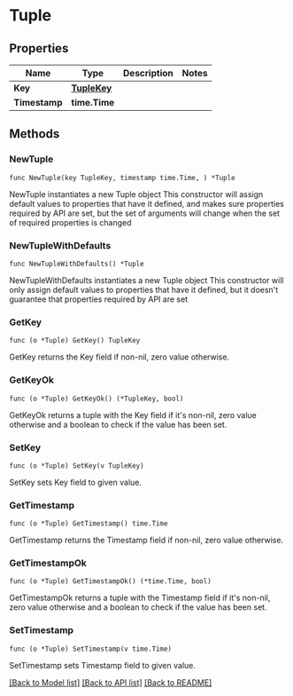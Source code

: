 # Tuple

## Properties

Name | Type | Description | Notes
------------ | ------------- | ------------- | -------------
**Key** | [**TupleKey**](TupleKey.md) |  | 
**Timestamp** | **time.Time** |  | 

## Methods

### NewTuple

`func NewTuple(key TupleKey, timestamp time.Time, ) *Tuple`

NewTuple instantiates a new Tuple object
This constructor will assign default values to properties that have it defined,
and makes sure properties required by API are set, but the set of arguments
will change when the set of required properties is changed

### NewTupleWithDefaults

`func NewTupleWithDefaults() *Tuple`

NewTupleWithDefaults instantiates a new Tuple object
This constructor will only assign default values to properties that have it defined,
but it doesn't guarantee that properties required by API are set

### GetKey

`func (o *Tuple) GetKey() TupleKey`

GetKey returns the Key field if non-nil, zero value otherwise.

### GetKeyOk

`func (o *Tuple) GetKeyOk() (*TupleKey, bool)`

GetKeyOk returns a tuple with the Key field if it's non-nil, zero value otherwise
and a boolean to check if the value has been set.

### SetKey

`func (o *Tuple) SetKey(v TupleKey)`

SetKey sets Key field to given value.


### GetTimestamp

`func (o *Tuple) GetTimestamp() time.Time`

GetTimestamp returns the Timestamp field if non-nil, zero value otherwise.

### GetTimestampOk

`func (o *Tuple) GetTimestampOk() (*time.Time, bool)`

GetTimestampOk returns a tuple with the Timestamp field if it's non-nil, zero value otherwise
and a boolean to check if the value has been set.

### SetTimestamp

`func (o *Tuple) SetTimestamp(v time.Time)`

SetTimestamp sets Timestamp field to given value.



[[Back to Model list]](../README.md#documentation-for-models) [[Back to API list]](../README.md#documentation-for-api-endpoints) [[Back to README]](../README.md)



